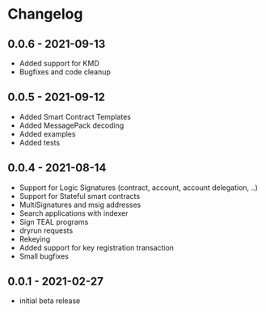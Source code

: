 # Changelog

## 0.0.6 - 2021-09-13

- Added support for KMD
- Bugfixes and code cleanup

## 0.0.5 - 2021-09-12

- Added Smart Contract Templates
- Added MessagePack decoding
- Added examples
- Added tests

## 0.0.4 - 2021-08-14

- Support for Logic Signatures (contract, account, account delegation, ..)
- Support for Stateful smart contracts
- MultiSignatures and msig addresses
- Search applications with indexer
- Sign TEAL programs
- dryrun requests
- Rekeying
- Added support for key registration transaction
- Small bugfixes

## 0.0.1 - 2021-02-27

- initial beta release
